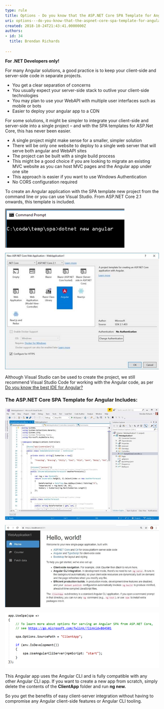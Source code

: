 ```yaml
---
type: rule
title: Options - Do you know that the ASP.NET Core SPA Template for Angular uses the Angular CLI?
uri: options---do-you-know-that-the-aspnet-core-spa-template-for-angular-uses-the-angular-cli
created: 2018-10-24T21:43:41.0000000Z
authors:
- id: 34
  title: Brendan Richards

---
```


**For .NET Developers only!**

For many Angular solutions, a good practice is to keep your client-side and server-side code in separate projects.

- You get a clear separation of concerns
- You usually expect your server-side stack to outlive your client-side technologies
- You may plan to use your WebAPI with multiple user interfaces such as mobile or bots
- Easier to deploy your angular app to a CDN

 
For some solutions, it might be simpler to integrate your client-side and server-side into a single project – and with the SPA templates for ASP.Net Core, this has never been easier.

- A single project might make sense for a smaller, simpler solution
- There will be only one website to deploy to a single web server that will serve both angular and WebAPI sites
- The project can be built with a single build process
- This might be a good choice if you are looking to migrate an existing MVC website as you can host MVC pages and the Angular app under one site
- This approach is easier if you want to use Windows Authentication
- No CORS configuration required


To create an Angular application with the SPA template new project from the command line or you can use Visual Studio. From ASP.NET Core 2.1 onwards, this template is included.

![ Creating a project from the command line](create-angular-via-cmd.png)

![ Creating a project using Visual Studio ](create-angular-via-vs.jpg)


Although Visual Studio can be used to create the project, we still recommend Visual Studio Code for working with the Angular code, as per [Do you know the best IDE for Angular?](/_layouts/15/FIXUPREDIRECT.ASPX?WebId=3dfc0e07-e23a-4cbb-aac2-e778b71166a2&TermSetId=07da3ddf-0924-4cd2-a6d4-a4809ae20160&TermId=481b8d76-c2aa-4452-954a-26bb11628ba0)

###     The ASP.NET Core SPA Template for Angular Includes: 

![ A simple example WebAPI](simple-example-webapi.jpg)

![ An Angular UI with Twitter Bootstrap styling](angular-ui-with-bootstrap.jpg)

![ Server-side configuration in Startup.cs allowing the Angular UI to be hosted from under the single ASP.NET Core website](angular-server-side-config.png)

This Angular app uses the Angular CLI and is fully compatible with any other Angular CLI app. If you want to create a new app from scratch, simply delete the contents of the **ClientApp** folder and run **ng new.**

So you get the benefits of easy client-server integration without having to compromise any Angular client-side features or Angular CLI tooling.
